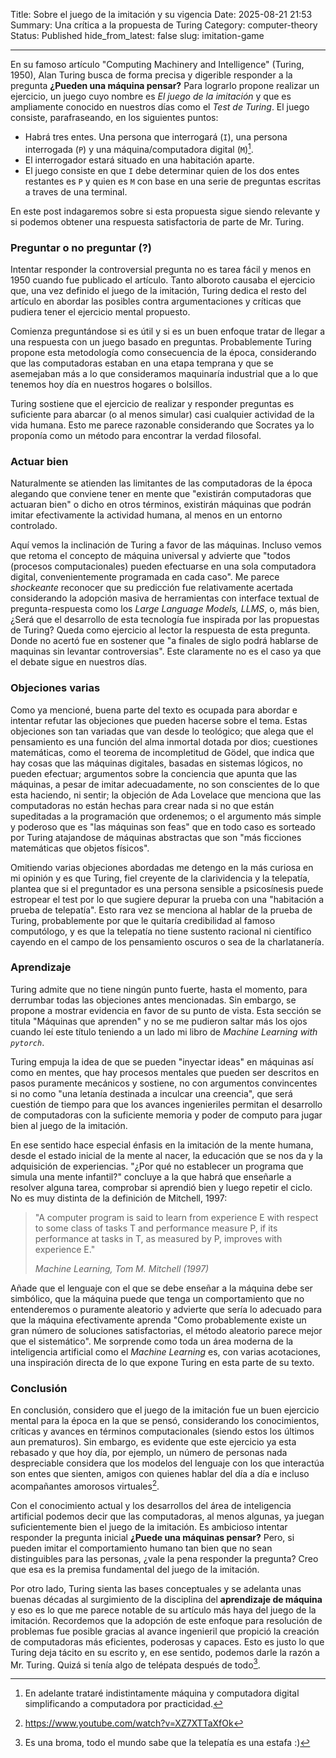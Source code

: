 Title: Sobre el juego de la imitación y su vigencia
Date: 2025-08-21 21:53
Summary: Una crítica a la propuesta de Turing
Category: computer-theory
Status: Published
hide_from_latest: false
slug: imitation-game
***

En su famoso artículo "Computing Machinery and Intelligence" (Turing,
1950), Alan Turing busca de forma precisa y digerible responder a la
pregunta **¿Pueden una máquina pensar?** Para lograrlo propone
realizar un ejercicio, un juego cuyo nombre es *El juego de la
imitación* y que es ampliamente conocido en nuestros días como el
*Test de Turing*. El juego consiste, parafraseando, en los siguientes
puntos:

- Habrá tres entes. Una persona que interrogará (`I`), una persona
  interrogada (`P`) y una máquina/computadora digital (`M`)[^1].
- El interrogador estará situado en una habitación aparte.
- El juego consiste en que `I` debe determinar quien de los dos entes
  restantes es `P` y quien es `M` con base en una serie de preguntas
  escritas a traves de una terminal.


En este post indagaremos sobre si esta propuesta sigue siendo
relevante y si podemos obtener una respuesta satisfactoria de parte de
Mr. Turing.

### Preguntar o no preguntar (?)

Intentar responder la controversial pregunta no es tarea fácil y menos
en 1950 cuando fue publicado el artículo. Tanto alboroto causaba el
ejercicio que, una vez definido el juego de la imitación, Turing
dedica el resto del artículo en abordar las posibles contra
argumentaciones y críticas que pudiera tener el ejercicio mental
propuesto.

Comienza preguntándose si es útil y si es un buen enfoque tratar de
llegar a una respuesta con un juego basado en preguntas. Probablemente
Turing propone esta metodología como consecuencia de la época, considerando
que las computadoras estaban en una etapa temprana y que se asemejaban
más a lo que consideramos maquinaría industrial que a lo que tenemos
hoy día en nuestros hogares o bolsillos. 

Turing sostiene que el ejercicio de realizar y responder preguntas es
suficiente para abarcar (o al menos simular) casi cualquier actividad
de la vida humana. Esto me parece razonable considerando que Socrates
ya lo proponía como un método para encontrar la verdad filosofal.

### Actuar bien

Naturalmente se atienden las limitantes de las computadoras de la
época alegando que conviene tener en mente que "existirán computadoras
que actuaran bien" o dicho en otros términos, existirán máquinas que
podrán imitar efectivamente la actividad humana, al menos en un
entorno controlado.

Aquí vemos la inclinación de Turing a favor de las máquinas. Incluso
vemos que retoma el concepto de máquina universal y advierte que
"todos (procesos computacionales) pueden efectuarse en una sola
computadora digital, convenientemente programada en cada caso". Me
parece *shockeante* reconocer que su predicción fue relativamente
acertada considerando la adopción masiva de herramientas con interface
textual de pregunta-respuesta como los *Large Language Models, LLMS*,
o, más bien, ¿Será que el desarrollo de esta tecnología fue inspirada
por las propuestas de Turing? Queda como ejercicio al lector la
respuesta de esta pregunta. Donde no acertó fue en sostener que "a
finales de siglo podrá hablarse de maquinas sin levantar
controversias". Este claramente no es el caso ya que el debate sigue
en nuestros días.

### Objeciones varias

Como ya mencioné, buena parte del texto es ocupada para abordar e
intentar refutar las objeciones que pueden hacerse sobre el
tema. Estas objeciones son tan variadas que van desde lo teológico;
que alega que el pensamiento es una función del alma inmortal dotada
por dios; cuestiones matemáticas, como el teorema de incompletitud de
Gödel, que indica que hay cosas que las máquinas digitales, basadas en
sistemas lógicos, no pueden efectuar; argumentos sobre la conciencia
que apunta que las máquinas, a pesar de imitar adecuadamente, no son
conscientes de lo que esta haciendo, ni sentir; la objeción de Ada
Lovelace que menciona que las computadoras no están hechas para crear
nada si no que están supeditadas a la programación que ordenemos; o
el argumento más simple y poderoso que es "las máquinas son feas" que
en todo caso es sorteado por Turing atajandose de máquinas abstractas
que son "más ficciones matemáticas que objetos físicos".

Omitiendo varias objeciones abordadas me detengo en la más curiosa en
mi opinión y es que Turing, fiel creyente de la clarividencia y la
telepatía, plantea que si el preguntador es una persona sensible a
psicosínesis puede estropear el test por lo que sugiere depurar la
prueba con una "habitación a prueba de telepatía". Esto rara vez
se menciona al hablar de la prueba de Turing, probablemente por que
le quitaría credibilidad al famoso computólogo, y es que la telepatía
no tiene sustento racional ni científico cayendo en el campo de los
pensamiento oscuros o sea de la charlatanería.

### Aprendizaje

Turing admite que no tiene ningún punto fuerte, hasta el momento, para
derrumbar todas las objeciones antes mencionadas. Sin embargo, se
propone a mostrar evidencia en favor de su punto de vista. Esta
sección se titula "Máquinas que aprenden" y no se me pudieron saltar
más los ojos cuando leí este título teniendo a un lado mi libro de
*Machine Learning with `pytorch`*. 

Turing empuja la idea de que se pueden "inyectar ideas" en máquinas
así como en mentes, que hay procesos mentales que pueden ser descritos
en pasos puramente mecánicos y sostiene, no con argumentos
convincentes si no como "una letanía destinada a inculcar una
creencia", que será cuestión de tiempo para que los avances
ingenieriles permitan el desarrollo de computadoras con la suficiente
memoria y poder de computo para jugar bien al juego de la imitación.

En ese sentido hace especial énfasis en la imitación de la mente
humana, desde el estado inicial de la mente al nacer, la educación que
se nos da y la adquisición de experiencias. "¿Por qué no establecer un
programa que simula una mente infantil?" concluye a la que habrá que
enseñarle a resolver alguna tarea, comprobar si aprendió bien y luego
repetir el ciclo. No es muy distinta de la definición de Mitchell,
1997:

> "A computer program is said to learn from experience E with respect
> to some class of tasks T and performance measure P, if its
> performance at tasks in T, as measured by P, improves with
> experience E."
>
> *Machine Learning, Tom M. Mitchell (1997)*

Añade que el lenguaje con el que se debe enseñar a la máquina debe ser
simbólico, que la máquina puede que tenga un comportamiento que no
entenderemos o puramente aleatorio y advierte que sería lo adecuado
para que la máquina efectivamente aprenda "Como probablemente existe
un gran número de soluciones satisfactorias, el método aleatorio
parece mejor que el sistemático". Me sorprende como toda un área
moderna de la inteligencia artificial como el *Machine Learning* es,
con varias acotaciones, una inspiración directa de lo que expone
Turing en esta parte de su texto.

### Conclusión

En conclusión, considero que el juego de la imitación fue un buen
ejercicio mental para la época en la que se pensó, considerando los
conocimientos, críticas y avances en términos computacionales (siendo
estos los últimos aun prematuros). Sin embargo, es evidente que este
ejercicio ya esta rebasado y que hoy día, por ejemplo, un número de
personas nada despreciable considera que los modelos del lenguaje con
los que interactúa son entes que sienten, amigos con quienes hablar
del día a día e incluso acompañantes amorosos virtuales[^2].

Con el conocimiento actual y los desarrollos del área de inteligencia
artificial podemos decir que las computadoras, al menos
algunas, ya juegan suficientemente bien el juego de la
imitación. Es ambicioso intentar responder la pregunta inicial
**¿Puede una máquinas pensar?** Pero, si pueden imitar el
comportamiento humano tan bien que no sean distinguibles para las
personas, ¿vale la pena responder la pregunta? Creo que esa es la
premisa fundamental del juego de la imitación.

Por otro lado, Turing sienta las bases conceptuales y se adelanta unas
buenas décadas al surgimiento de la disciplina del **aprendizaje de
máquina** y eso es lo que me parece notable de su artículo más haya
del juego de la imitación. Recordemos que la adopción de este enfoque
para resolución de problemas fue posible gracias al avance ingenieril
que propició la creación de computadoras más eficientes, poderosas y
capaces. Esto es justo lo que Turing deja tácito en su escrito y, en
ese sentido, podemos darle la razón a Mr. Turing.  Quizá si tenía algo
de telépata después de todo[^3].

[^1]: En adelante trataré indistintamente máquina y computadora
    digital simplificando a computadora por practicidad.
[^2]: https://www.youtube.com/watch?v=XZ7XTTaXfOk
[^3]: Es una broma, todo el mundo sabe que la telepatía es una estafa
    :)
